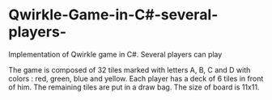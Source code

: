 # Qwirkle-Game-in-C#-several-players-
Implementation of Qwirkle game in C#. Several players can play

The game is composed of 32 tiles marked with
letters A, B, C and D with colors : red, green,
blue and yellow. Each player has a
deck of 6 tiles in front of him. The remaining
tiles are put in a draw bag.
The size of board is 11x11.

